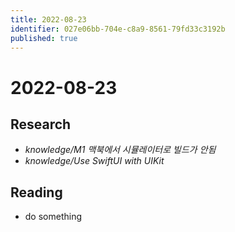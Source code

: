 ```yaml
---
title: 2022-08-23
identifier: 027e06bb-704e-c8a9-8561-79fd33c3192b
published: true
---
```


# 2022-08-23

## Research

* *knowledge/M1 맥북에서 시뮬레이터로 빌드가 안됨*
* *knowledge/Use SwiftUI with UIKit*

## Reading

* do something
